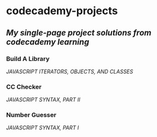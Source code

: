 # codecademy-projects
## _My single-page project solutions from codecademy learning_

### Build A Library
_JAVASCRIPT ITERATORS, OBJECTS, AND CLASSES_

### CC Checker
_JAVASCRIPT SYNTAX, PART II_

### Number Guesser
_JAVASCRIPT SYNTAX, PART I_
